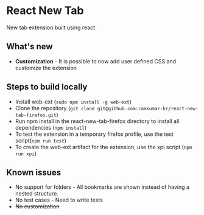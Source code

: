 # React New Tab
New tab extension built using react

## What's new
* **Customization** - It is possible to now add user defined CSS and customize the extension

## Steps to build locally
* Install web-ext (`sudo npm install -g web-ext`)
* Clone the repository (`git clone git@github.com:ramkumar-kr/react-new-tab-firefox.git`)
* Run npm install in the react-new-tab-firefox directory to install all dependencies (`npm install`)
* To test the extension in a temporary firefox profile, use the test script(`npm run test`)
* To create the web-ext artifact for the extension, use the xpi script (`npm run xpi`)

## Known issues
* No support for folders - All bookmarks are shown instead of having a nested structure.
* No test cases - Need to write tests
* ~~No customization~~ 
